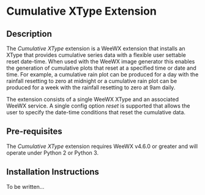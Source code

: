 # Cumulative XType Extension


## Description
The *Cumulative XType* extension is a WeeWX extension that installs an XType that provides cumulative series data with a flexible user settable reset date-time. When used with the WeeWX image generator this enables the generation of cumulative plots that reset at a specified time or date and time. For example, a cumulative rain plot can be produced for a day with the rainfall resetting to zero at midnight or a cumulative rain plot can be produced for a week with the rainfall resetting to zero at 9am daily.

The extension consists of a single WeeWX XType and an associated WeeWX service. A single config option *reset* is supported that allows the user to specify the date-time conditions that reset the cumulative data.


## Pre-requisites
The *Cumulative XType* extension requires WeeWX v4.6.0 or greater and will operate under Python 2 or Python 3.


## Installation Instructions

To be written...
